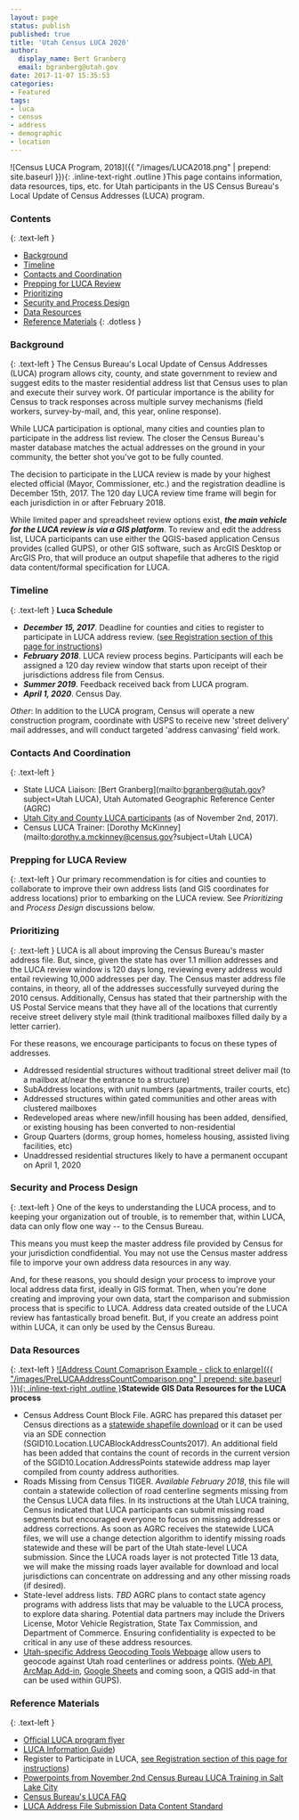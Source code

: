 ```yaml
---
layout: page
status: publish
published: true
title: 'Utah Census LUCA 2020'
author:
  display_name: Bert Granberg
  email: bgranberg@utah.gov
date: 2017-11-07 15:35:53
categories:
- Featured
tags:
- luca
- census
- address
- demographic
- location
---
```

![Census LUCA Program, 2018]({{ "/images/LUCA2018.png" | prepend: site.baseurl }}){: .inline-text-right .outline }This page contains information, data resources, tips, etc. for Utah participants in the US Census Bureau's Local Update of Census Addresses (LUCA) program.

### Contents
{: .text-left }
- [Background](#background)
- [Timeline](#timeline)  
- [Contacts and Coordination](#contacts-and-coordination)
- [Prepping for LUCA Review](#prepping-for-the-luca-review)
- [Prioritizing](#prioritizing)
- [Security and Process Design](#security-and-process-design)
- [Data Resources](#data-resources)
- [Reference Materials](#reference-materials)
{: .dotless }

### Background
{: .text-left }
The Census Bureau's Local Update of Census Addresses (LUCA) program allows city, county, and state government to review and suggest edits to the master residential address list that Census uses to plan and execute their survey work. Of particular importance is the ability for Census to track responses across multiple survey mechanisms (field workers, survey-by-mail, and, this year, online response).

While LUCA participation is optional, many cities and counties plan to participate in the address list review. The closer the Census Bureau's master database matches the actual addresses on the ground in your community, the better shot you've got to be fully counted.

The decision to participate in the LUCA review is made by your highest elected official (Mayor, Commissioner, etc.) and the registration deadline is December 15th, 2017. The 120 day LUCA review time frame will begin for each jurisdiction in or after February 2018. 

While limited paper and spreadsheet review options exist, **_the main vehicle for the LUCA review is via a GIS platform_**. To review and edit the address list, LUCA participants can use either the QGIS-based application Census provides (called GUPS), or other GIS software, such as ArcGIS Desktop or ArcGIS Pro, that will produce an output shapefile that adheres to the rigid data content/formal specification for LUCA.

### Timeline
{: .text-left }
**Luca Schedule**

- **_December 15, 2017_**. Deadline for counties and cities to register to participate in LUCA address review. ([see Registration section of this page for instructions](https://www.census.gov/geo/partnerships/luca.html))
- **_February 2018_**. LUCA review process begins. Participants will each be assigned a 120 day review window that starts upon receipt of their jurisdictions address file from Census.
- **_Summer 2019_**. Feedback received back from LUCA program.
- **_April 1, 2020_**. Census Day.

_Other_: In addition to the LUCA program, Census will operate a new construction program, coordinate with USPS to receive new 'street delivery' mail addresses, and will conduct targeted 'address canvasing' field work.

### Contacts And Coordination
{: .text-left }
- State LUCA Liaison: [Bert Granberg](mailto:bgranberg@utah.gov?subject=Utah LUCA), Utah Automated Geographic Reference Center (AGRC)
- [Utah City and County LUCA participants](https://docs.google.com/spreadsheets/d/1WgYXqIBcQ3RZoWSPJVw5CLErjdPuM1gy9OzuaGHFCSg/edit?usp=sharing) (as of November 2nd, 2017).
- Census LUCA Trainer: [Dorothy McKinney](mailto:dorothy.a.mckinney@census.gov?subject=Utah LUCA)

### Prepping for LUCA Review
{: .text-left }
Our primary recommendation is for cities and counties to collaborate to improve their own address lists (and GIS coordinates for address locations) prior to embarking on the LUCA review. See _Prioritizing_ and _Process Design_ discussions below.

### Prioritizing
{: .text-left }
LUCA is all about improving the Census Bureau's master address file. But, since, given the state has over 1.1 million addresses and the LUCA review window is 120 days long, reviewing every address would entail reviewing 10,000 addresses per day. The Census master address file contains, in theory, all of the addresses successfully surveyed during the 2010 census. Additionally, Census has stated that their partnership with the US Postal Service means that they have all of the locations that currently receive street delivery style mail (think traditional mailboxes filled daily by a letter carrier).

For these reasons, we encourage participants to focus on these types of addresses. 

- Addressed residential structures without traditional street deliver mail (to a mailbox at/near the entrance to a structure)
- SubAddress locations, with unit numbers (apartments, trailer courts, etc)
- Addressed structures within gated communities and other areas with clustered mailboxes
- Redeveloped areas where new/infill housing has been added, densified, or existing housing has been converted to non-residential
- Group Quarters (dorms, group homes, homeless housing, assisted living facilities, etc)
- Unaddressed residential structures likely to have a permanent occupant on April 1, 2020

### Security and Process Design
{: .text-left }
One of the keys to understanding the LUCA process, and to keeping your organization out of trouble, is to remember that, within LUCA, data can only flow one way -- to the Census Bureau.

This means you must keep the master address file provided by Census for your jurisdiction condfidential. You may not use the Census master address file to imporve your own address data resources in any way.

And, for these reasons, you should design your process to improve your local address data first, ideally in GIS format. Then, when you're done creating and improving your own data, start the comparison and submission process that is specific to LUCA. Address data created outside of the LUCA review has fantastically broad benefit. But, if you create an address point within LUCA, it can only be used by the Census Bureau.

### Data Resources
{: .text-left }
[![Address Count Comaprison Example - click to enlarge]({{ "/images/PreLUCAAddressCountComparison.png" | prepend: site.baseurl }}){: .inline-text-right .outline }](https://docs.google.com/presentation/d/1hSYqhRELa7idGcsfsF7Cnb1BqNfMl1zqInk_yud65-4/edit#slide=id.p)**Statewide GIS Data Resources for the LUCA process**

- Census Address Count Block File. AGRC has prepared this dataset per Census directions as a [statewide shapefile download](https://drive.google.com/open?id=1uYynrQxo4w-leP06j6HDvHIbny5Gu212) or it can be used via an SDE connection (SGID10.Location.LUCABlockAddressCounts2017). An additional field has been added that contains the count of records in the current version of the SGID10.Location.AddressPoints statewide address map layer compiled from county address authorities.
- Roads Missing from Census TIGER. _Available February 2018_, this file will contain a statewide collection of road centerline segments missing from the Census LUCA data files. In its instructions at the Utah LUCA training, Census indicated that LUCA participants can submit missing road segments but encouraged everyone to focus on missing addresses or address corrections. As soon as AGRC receives the statewide LUCA files, we will use a change detection algorithm to identify missing roads statewide and these will be part of the Utah state-level LUCA submission. Since the LUCA roads layer is not protected Title 13 data, we will make the missing roads layer available for download and local jurisdictions can concentrate on addressing and any other missing roads (if desired).
- State-level address lists. _TBD_ AGRC plans to contact state agency programs with address lists that may be valuable to the LUCA process, to explore data sharing. Potential data partners may include the Drivers License, Motor Vehicle Registration, State Tax Commission, and Department of Commerce. Ensuring confidentiality is expected to be critical in any use of these address resources. 
- [Utah-specific Address Geocoding Tools Webpage](https://gis.utah.gov/data/address-geocoders-locators/) allow users to geocode against Utah road centerlines or address points. ([Web API](http://api.mapserv.utah.gov), [ArcMap Add-in](https://gis.utah.gov/data/address-geocoders-locators/#GeocodingToolbox), [Google Sheets](https://chrome.google.com/webstore/detail/utah-address-locator/nepmlneiknaeojhadbeodpaefenhjkek?utm_source=permalink) and coming soon, a QGIS add-in that can be used within GUPS).

### Reference Materials
{: .text-left }
- [Official LUCA program flyer](https://www2.census.gov/geo/pdfs/partnerships/luca/2020CensusLUCA_Flyer.pdf)
- [LUCA Information Guide](https://www2.census.gov/geo/pdfs/partnerships/luca/2020LUCA_InfoGuide.pdf))
- Register to Participate in LUCA, [see Registration section of this page for instructions](https://www.census.gov/geo/partnerships/luca.html))
- [Powerpoints from November 2nd Census Bureau LUCA Training in Salt Lake City](https://drive.google.com/file/d/0BxoOAQyOvGgaOHhPSXhCTEdBdnN6a0d2VTk3OW5iVjdBXzAw/view?usp=sharing)
- [Census Bureau's LUCA FAQ](https://www2.census.gov/geo/pdfs/partnerships/luca/2020LUCA_FAQ.pdf)
- [LUCA Address File Submission Data Content Standard](https://drive.google.com/file/d/0BxoOAQyOvGgaaWtpTmc1aHVvRFZ6SGh0RHNpbjZlSU9yOVVj/view?usp=sharing) 
